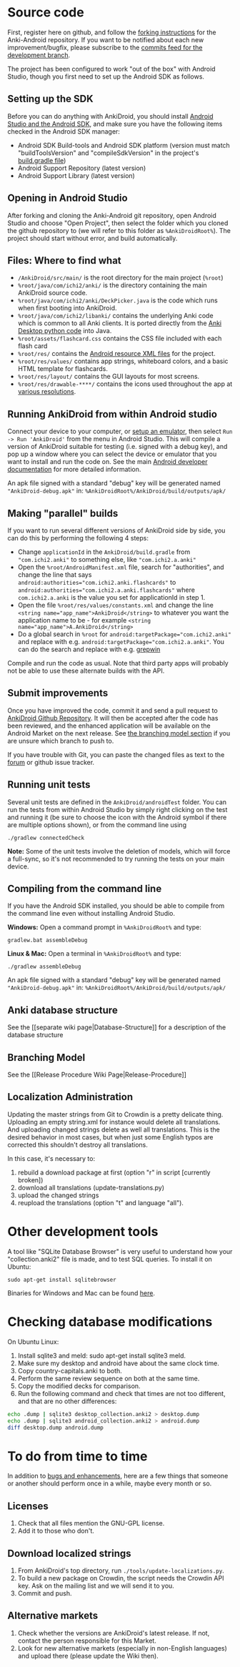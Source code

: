 # Source code
First, register here on github, and follow the [forking instructions](https://help.github.com/articles/fork-a-repo/) for the Anki-Android repository. If you want to be notified about each new improvement/bugfix, please subscribe to the [commits feed for the development branch](https://github.com/ankidroid/Anki-Android/commits/develop.atom).

The project has been configured to work "out of the box" with Android Studio, though you first need to set up the Android SDK as follows.

## Setting up the SDK
Before you can do anything with AnkiDroid, you should install [Android Studio and the Android SDK](https://developer.android.com/sdk/index.html), and make sure you have the following items checked in the Android SDK manager:

  * Android SDK Build-tools and Android SDK platform (version must match "buildToolsVersion" and "compileSdkVersion" in the project's [build.gradle file](https://github.com/ankidroid/Anki-Android/blob/develop/AnkiDroid/build.gradle))
  * Android Support Repository (latest version)
  * Android Support Library (latest version)

## Opening in Android Studio
After forking and cloning the Anki-Android git repository, open Android Studio and choose "Open Project", then select the folder which you cloned the github repository to (we will refer to this folder as `%AnkiDroidRoot%`). The project should start without error, and build automatically.


## Files: Where to find what
 * `/AnkiDroid/src/main/` is the root directory for the main project (`%root`)
 * `%root/java/com/ichi2/anki/` is the directory containing the main AnkiDroid source code.
 * `%root/java/com/ichi2/anki/DeckPicker.java` is the code which runs when first booting into AnkiDroid.
 * `%root/java/com/ichi2/libanki/` contains the underlying Anki code which is common to all Anki clients. It is ported directly from the [Anki Desktop python code](https://github.com/dae/anki/tree/master/anki) into Java.
 * `%root/assets/flashcard.css` contains the CSS file included with each flash card
 * `%root/res/` contains the [Android resource XML files](http://developer.android.com/guide/topics/resources/providing-resources.html) for the project.
 * `%root/res/values/` contains app strings, whiteboard colors, and a basic HTML template for flashcards.
 * `%root/res/layout/` contains the GUI layouts for most screens.
 * `%root/res/drawable-****/` contains the icons used throughout the app at [various resolutions](https://www.google.com/design/spec/style/icons.html).

## Running AnkiDroid from within Android studio
Connect your device to your computer, or [setup an emulator](https://developer.android.com/tools/devices/managing-avds.html), then select `Run -> Run 'AnkiDroid'` from the menu in Android Studio. This will compile a version of AnkiDroid suitable for testing (i.e. signed with a debug key), and pop up a window where you can select the device or emulator that you want to install and run the code on. See the main [Android developer documentation](https://developer.android.com/tools/building/building-studio.html) for more detailed information.

An apk file signed with a standard "debug" key will be generated named `"AnkiDroid-debug.apk"` in:
`%AnkiDroidRoot%/AnkiDroid/build/outputs/apk/`

## Making "parallel" builds
If you want to run several different versions of AnkiDroid side by side, you can do this by performing the following 4 steps:

* Change `applicationId` in the `AnkiDroid/build.gradle` from `"com.ichi2.anki"` to something else, like `"com.ichi2.a.anki"`
*  Open the `%root/AndroidManifest.xml` file, search for "authorities", and change the line that says `android:authorities="com.ichi2.anki.flashcards"` to `android:authorities="com.ichi2.a.anki.flashcards"` where `com.ichi2.a.anki` is the value you set for applicationId in step 1.
* Open the file `%root/res/values/constants.xml` and change the line `<string name="app_name">AnkiDroid</string>` to whatever you want the application name to be - for example `<string name="app_name">A.AnkiDroid</string>`
* Do a global search in `%root` for `android:targetPackage="com.ichi2.anki"` and replace with e.g. `android:targetPackage="com.ichi2.a.anki"`. You can do the search and replace with e.g. [grepwin](http://sourceforge.net/projects/grepwin/)

Compile and run the code as usual. Note that third party apps will probably not be able to use these alternate builds with the API.

## Submit improvements

Once you have improved the code, commit it and send a pull request to [AnkiDroid Github Repository](https://github.com/ankidroid/Anki-Android). It will then be accepted after the code has been reviewed, and the enhanced application will be available on the Android Market on the next release. See [the branching model section](https://github.com/ankidroid/Anki-Android/wiki/Release-procedure#development-lifecycle) if you are unsure which branch to push to.

If you have trouble with Git, you can paste the changed files as text to the [forum](http://groups.google.com/group/anki-android) or github issue tracker.

## Running unit tests
Several unit tests are defined in the `AnkiDroid/androidTest` folder. You can run the tests from within Android Studio by simply right clicking on the test and running it (be sure to choose the icon with the Android symbol if there are multiple options shown), or from the command line using
```
./gradlew connectedCheck
```

**Note:** Some of the unit tests involve the deletion of models, which will force a full-sync, so it's not recommended to try running the tests on your main device.

## Compiling from the command line
If you have the Android SDK installed, you should be able to compile from the command line even without installing Android Studio.

**Windows:** Open a command prompt in `%AnkiDroidRoot%` and type:
```
gradlew.bat assembleDebug
```

**Linux & Mac:** Open a terminal in `%AnkiDroidRoot%` and type:
```
./gradlew assembleDebug
```

An apk file signed with a standard "debug" key will be generated named `"AnkiDroid-debug.apk"` in:
`%AnkiDroidRoot%/AnkiDroid/build/outputs/apk/`

## Anki database structure
See the [[separate wiki page|Database-Structure]] for a description of the database structure

## Branching Model
See the [[Release Procedure Wiki Page|Release-Procedure]]

## Localization Administration
Updating the master strings from Git to Crowdin is a pretty delicate thing. Uploading an empty string.xml for instance would delete all translations. And uploading changed strings delete as well all translations. This is the desired behavior in most cases, but when just some English typos are corrected this shouldn't destroy all translations.

In this case, it's necessary to:

  1. rebuild a download package at first (option "r" in script [currently broken])
  1. download all translations (update-translations.py)
  1. upload the changed strings
  1. reupload the translations (option "t" and language "all").

# Other development tools

A tool like "SQLite Database Browser" is very useful to understand how your "collection.anki2" file is made, and to test SQL queries. To install it on Ubuntu:
```
sudo apt-get install sqlitebrowser
```

Binaries for Windows and Mac can be found [here](https://github.com/sqlitebrowser/sqlitebrowser/releases).


# Checking database modifications

On Ubuntu Linux:

1. Install sqlite3 and meld: sudo apt-get install sqlite3 meld.
1. Make sure my desktop and android have about the same clock time.
1. Copy country-capitals.anki to both.
1. Perform the same review sequence on both at the same time.
1. Copy the modified decks for comparison.
1. Run the following command and check that times are not too different, and that are no other differences:
```bash
echo .dump | sqlite3 desktop_collection.anki2 > desktop.dump
echo .dump | sqlite3 android_collection.anki2 > android.dump
diff desktop.dump android.dump
```

# To do from time to time
In addition to <a href='http://code.google.com/p/ankidroid/issues'>bugs and enhancements</a>, here are a few things that someone or another should perform once in a while, maybe every month or so.

## Licenses
1. Check that all files mention the GNU-GPL license.
1. Add it to those who don't.

## Download localized strings
1. From AnkiDroid's top directory, run ```./tools/update-localizations.py```.
1. To build a new package on Crowdin, the script needs the Crowdin API key. Ask on the mailing list and we will send it to you.
1. Commit and push.

## Alternative markets
1. Check whether the versions are AnkiDroid's latest release. If not, contact the person responsible for this Market.
1. Look for new alternative markets (especially in non-English languages) and upload there (please update the Wiki then).